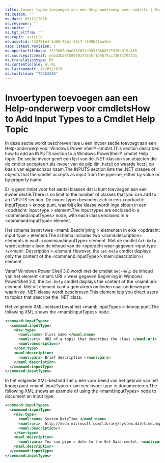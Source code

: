 ```yaml
---
title: Invoer typen toevoegen aan een Help-onderwerp over cmdlets | Microsoft Docs
ms.custom: ''
ms.date: 09/12/2016
ms.reviewer: ''
ms.suite: ''
ms.tgt_pltfrm: ''
ms.topic: article
ms.assetid: 432798e4-5d69-46b1-9517-ff09bffaa4be
caps.latest.revision: 7
ms.openlocfilehash: f213605dda0132051d983f8608515325e815c455
ms.sourcegitcommit: debd2b38fb8070a7357bf1a4bf9cc736f3702f31
ms.translationtype: MT
ms.contentlocale: nl-NL
ms.lasthandoff: 12/05/2019
ms.locfileid: "72353289"
---
```

# <a name="how-to-add-input-types-to-a-cmdlet-help-topic"></a><span data-ttu-id="7389b-102">Invoertypen toevoegen aan een Help-onderwerp voor cmdlets</span><span class="sxs-lookup"><span data-stu-id="7389b-102">How to Add Input Types to a Cmdlet Help Topic</span></span>

<span data-ttu-id="7389b-103">In deze sectie wordt beschreven hoe u een invoer sectie toevoegt aan een Help-onderwerp voor Windows Power shell®-cmdlet.</span><span class="sxs-lookup"><span data-stu-id="7389b-103">This section describes how to add an INPUTS section to a Windows PowerShell® cmdlet Help topic.</span></span> <span data-ttu-id="7389b-104">De sectie invoer geeft een lijst van de .NET-klassen van objecten die de cmdlet accepteert als invoer van de pijp lijn, hetzij op waarde hetzij op basis van eigenschaps naam.</span><span class="sxs-lookup"><span data-stu-id="7389b-104">The INPUTS section lists the .NET classes of objects that the cmdlet accepts as input from the pipeline, either by value or by property name.</span></span>

<span data-ttu-id="7389b-105">Er is geen limiet voor het aantal klassen dat u kunt toevoegen aan een invoer sectie.</span><span class="sxs-lookup"><span data-stu-id="7389b-105">There is no limit to the number of classes that you can add to an INPUTS section.</span></span> <span data-ttu-id="7389b-106">De invoer typen bevinden zich in een \<opdracht: inputTypes > knoop punt, waarbij elke klasse wordt Inge sloten in een \<opdracht: input type > element.</span><span class="sxs-lookup"><span data-stu-id="7389b-106">The input types are enclosed in a \<command:inputTypes> node, with each class enclosed in a  \<command:inputType> element.</span></span>

<span data-ttu-id="7389b-107">Het schema bevat twee \<maml: Beschrijving > elementen in elke \<opdracht: input type > element.</span><span class="sxs-lookup"><span data-stu-id="7389b-107">The schema includes two \<maml:description> elements in each \<command:inputType> element.</span></span> <span data-ttu-id="7389b-108">Met de cmdlet `Get-Help` wordt echter alleen de inhoud van de \<opdracht weer gegeven: input type >/\<maml: Description >-element.</span><span class="sxs-lookup"><span data-stu-id="7389b-108">However, the `Get-Help` cmdlet displays only the content of the \<command:inputType>/\<maml:description>) element.</span></span>

<span data-ttu-id="7389b-109">Vanaf Windows Power Shell 3,0 wordt met de cmdlet `Get-Help` de inhoud van het element \<maml: URI > weer gegeven.</span><span class="sxs-lookup"><span data-stu-id="7389b-109">Beginning in Windows PowerShell 3.0, the `Get-Help` cmdlet displays the content of the \<maml:uri> element.</span></span> <span data-ttu-id="7389b-110">Met dit element kunt u gebruikers omleiden naar onderwerpen waarin de .NET-klasse wordt beschreven.</span><span class="sxs-lookup"><span data-stu-id="7389b-110">This element lets you direct users to topics that describe the .NET class.</span></span>

<span data-ttu-id="7389b-111">Het volgende XML-bestand bevat het \<maml: inputTypes >-knoop punt.</span><span class="sxs-lookup"><span data-stu-id="7389b-111">The following XML shows the \<maml:inputTypes> node.</span></span>

```xml
<command:inputTypes>
  <command:inputType>
    <dev:type>
      <maml:name> Class name </maml:name>
      <maml:uri>  URI of a topic that describes the class </maml:uri>
      <maml:description/>
    </dev:type>
    <maml:description>
      <maml:para> Brief description </maml:para>
    </maml:description>
  </command:inputType>
</command:inputTypes>
```

<span data-ttu-id="7389b-112">In het volgende XML-bestand ziet u een voor beeld van het gebruik van het knoop punt \<maml: inputTypes > om een invoer type te documenteren.</span><span class="sxs-lookup"><span data-stu-id="7389b-112">The following XML shows an example of using the \<maml:inputTypes> node to document an input type.</span></span>

```xml
<command:inputTypes>
  <command:inputType>
    <dev:type>
      <maml:name> System.DateTime </maml:name>
      <maml:uri>  http://msdn.microsoft.com/library/system.datetime.aspx </maml:uri>
      <maml:description/>
    </dev:type>
    <maml:description>
      <maml:para> You can pipe a date to the Set-Date cmdlet. <maml:para>
    <maml:description>
  </command:inputType>
</command:inputTypes>
```